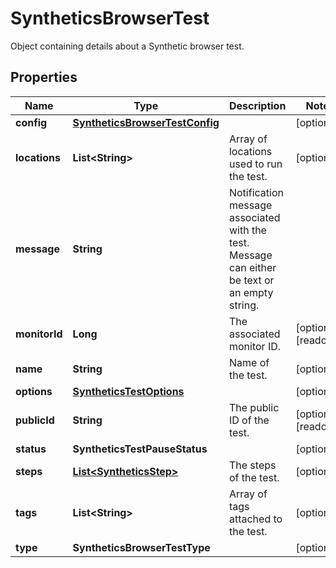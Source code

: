 # SyntheticsBrowserTest

Object containing details about a Synthetic browser test.

## Properties

| Name          | Type                                                              | Description                                                                                   | Notes                 |
| ------------- | ----------------------------------------------------------------- | --------------------------------------------------------------------------------------------- | --------------------- |
| **config**    | [**SyntheticsBrowserTestConfig**](SyntheticsBrowserTestConfig.md) |                                                                                               | [optional]            |
| **locations** | **List&lt;String&gt;**                                            | Array of locations used to run the test.                                                      | [optional]            |
| **message**   | **String**                                                        | Notification message associated with the test. Message can either be text or an empty string. |
| **monitorId** | **Long**                                                          | The associated monitor ID.                                                                    | [optional] [readonly] |
| **name**      | **String**                                                        | Name of the test.                                                                             | [optional]            |
| **options**   | [**SyntheticsTestOptions**](SyntheticsTestOptions.md)             |                                                                                               | [optional]            |
| **publicId**  | **String**                                                        | The public ID of the test.                                                                    | [optional] [readonly] |
| **status**    | **SyntheticsTestPauseStatus**                                     |                                                                                               | [optional]            |
| **steps**     | [**List&lt;SyntheticsStep&gt;**](SyntheticsStep.md)               | The steps of the test.                                                                        | [optional]            |
| **tags**      | **List&lt;String&gt;**                                            | Array of tags attached to the test.                                                           | [optional]            |
| **type**      | **SyntheticsBrowserTestType**                                     |                                                                                               | [optional]            |
